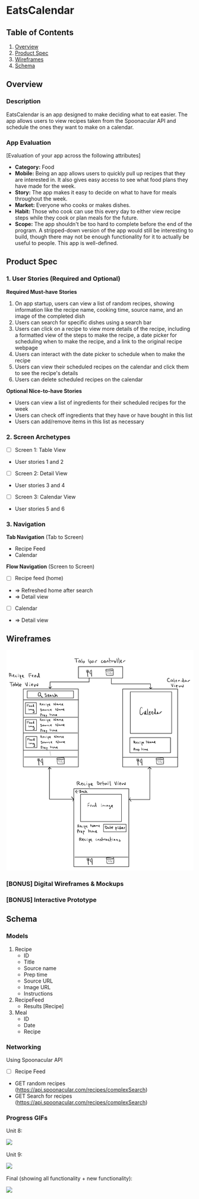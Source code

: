 

# EatsCalendar

## Table of Contents

1. [Overview](#Overview)
2. [Product Spec](#Product-Spec)
3. [Wireframes](#Wireframes)
4. [Schema](#Schema)

## Overview

### Description

EatsCalendar is an app designed to make deciding what to eat easier. The app allows users to view recipes taken from the Spoonacular API and schedule the ones they want to make on a calendar.

### App Evaluation

[Evaluation of your app across the following attributes]
- **Category:** Food
- **Mobile:** Being an app allows users to quickly pull up recipes that they are interested in. It also gives easy access to see what food plans they have made for the week.
- **Story:** The app makes it easy to decide on what to have for meals throughout the week.
- **Market:** Everyone who cooks or makes dishes.
- **Habit:** Those who cook can use this every day to either view recipe steps while they cook or plan meals for the future.
- **Scope:** The app shouldn't be too hard to complete before the end of the program. A stripped-down version of the app would still be interesting to build, though there may not be enough functionality for it to actually be useful to people. This app is well-defined.

## Product Spec

### 1. User Stories (Required and Optional)

**Required Must-have Stories**

1. On app startup, users can view a list of random recipes, showing information like the recipe name, cooking time, source name, and an image of the completed dish
2. Users can search for specific dishes using a search bar
3. Users can click on a recipe to view more details of the recipe, including a formatted view of the steps to make the recipe, a date picker for scheduling when to make the recipe, and a link to the original recipe webpage
4. Users can interact with the date picker to schedule when to make the recipe
5. Users can view their scheduled recipes on the calendar and click them to see the recipe's details
6. Users can delete scheduled recipes on the calendar

**Optional Nice-to-have Stories**

* Users can view a list of ingredients for their scheduled recipes for the week
* Users can check off ingredients that they have or have bought in this list
* Users can add/remove items in this list as necessary

### 2. Screen Archetypes

- [ ] Screen 1: Table View
* User stories 1 and 2
- [ ] Screen 2: Detail View
* User stories 3 and 4
- [ ] Screen 3: Calendar View
* User stories 5 and 6

### 3. Navigation

**Tab Navigation** (Tab to Screen)

* Recipe Feed
* Calendar

**Flow Navigation** (Screen to Screen)

- [ ] Recipe feed (home)
* => Refreshed home after search
* => Detail view
- [ ] Calendar
* => Detail view

## Wireframes

<img src="wireframes.jpeg" width=600>

### [BONUS] Digital Wireframes & Mockups

### [BONUS] Interactive Prototype

## Schema 

### Models

1. Recipe
    - ID
    - Title
    - Source name
    - Prep time
    - Source URL
    - Image URL
    - Instructions
2. RecipeFeed
    - Results \[Recipe\]
3. Meal
    - ID
    - Date
    - Recipe

### Networking
Using Spoonacular API
- [ ] Recipe Feed
- GET random recipes (https://api.spoonacular.com/recipes/complexSearch)
- GET Search for recipes (https://api.spoonacular.com/recipes/complexSearch)

### Progress GIFs
Unit 8:
<div>
    <a href="https://www.loom.com/share/d1f476eb06ec427fb161c739c7cc2629">
      <img style="max-width:300px;" src="https://cdn.loom.com/sessions/thumbnails/d1f476eb06ec427fb161c739c7cc2629-with-play.gif">
    </a>
  </div>

Unit 9:
<div>
    <a href="https://www.loom.com/share/cc78f98adada4378a0eadff7a40cd67c">
      <img style="max-width:300px;" src="https://cdn.loom.com/sessions/thumbnails/cc78f98adada4378a0eadff7a40cd67c-with-play.gif">
    </a>
  </div>

Final (showing all functionality + new functionality):
<div>
    <a href="https://www.loom.com/share/860235a167e44ab291ecf4b50db69d15">
      <img style="max-width:300px;" src="https://cdn.loom.com/sessions/thumbnails/860235a167e44ab291ecf4b50db69d15-with-play.gif">
    </a>
  </div>